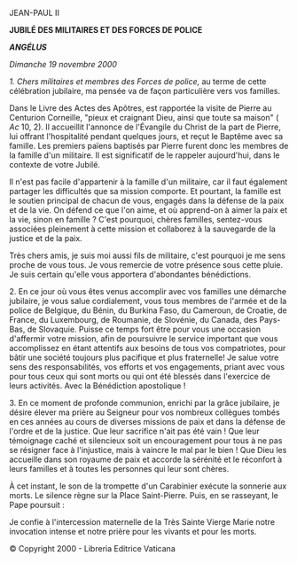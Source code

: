 JEAN-PAUL II

**JUBILÉ DES MILITAIRES ET DES FORCES DE POLICE**

***ANGÉLUS***

*Dimanche 19 novembre 2000*

*1\. Chers militaires et membres des Forces de police,* au terme de cette célébration jubilaire, ma pensée va de façon particulière vers vos familles.

Dans le Livre des Actes des Apôtres, est rapportée la visite de Pierre au Centurion Corneille, "pieux et craignant Dieu, ainsi que toute sa maison" ( *Ac* 10, 2). Il accueillit l'annonce de l'Évangile du Christ de la part de Pierre, lui offrant l'hospitalité pendant quelques jours, et reçut le Baptême avec sa famille. Les premiers païens baptisés par Pierre furent donc les membres de la famille d'un militaire. Il est significatif de le rappeler aujourd'hui, dans le contexte de votre Jubilé.

Il n'est pas facile d'appartenir à la famille d'un militaire, car il faut également partager les difficultés que sa mission comporte. Et pourtant, la famille est le soutien principal de chacun de vous, engagés dans la défense de la paix et de la vie. On défend ce que l'on aime, et où apprend-on à aimer la paix et la vie, sinon en famille ? C'est pourquoi, chères familles, sentez-vous associées pleinement à cette mission et collaborez à la sauvegarde de la justice et de la paix.

Très chers amis, je suis moi aussi fils de militaire, c'est pourquoi je me sens proche de vous tous. Je vous remercie de votre présence sous cette pluie. Je suis certain qu'elle vous apportera d'abondantes bénédictions.

2\. En ce jour où vous êtes venus accomplir avec vos familles une démarche jubilaire, je vous salue cordialement, vous tous membres de l'armée et de la police de Belgique, du Bénin, du Burkina Faso, du Cameroun, de Croatie, de France, du Luxembourg, de Roumanie, de Slovénie, du Canada, des Pays-Bas, de Slovaquie. Puisse ce temps fort être pour vous une occasion d'affermir votre mission, afin de poursuivre le service important que vous accomplissez en étant attentifs aux besoins de tous vos compatriotes, pour bâtir une société toujours plus pacifique et plus fraternelle! Je salue votre sens des responsabilités, vos efforts et vos engagements, priant avec vous pour tous ceux qui sont morts ou qui ont été blessés dans l'exercice de leurs activités. Avec la Bénédiction apostolique !

3\. En ce moment de profonde communion, enrichi par la grâce jubilaire, je désire élever ma prière au Seigneur pour vos nombreux collègues tombés en ces années au cours de diverses missions de paix et dans la défense de l'ordre et de la justice. Que leur sacrifice n'ait pas été vain ! Que leur témoignage caché et silencieux soit un encouragement pour tous à ne pas se résigner face à l'injustice, mais à vaincre le mal par le bien ! Que Dieu les accueille dans son royaume de paix et accorde la sérénité et le réconfort à leurs familles et à toutes les personnes qui leur sont chères.

À cet instant, le son de la trompette d'un Carabinier exécute la sonnerie aux morts. Le silence règne sur la Place Saint-Pierre. Puis, en se rasseyant, le Pape poursuit :

Je confie à l'intercession maternelle de la Très Sainte Vierge Marie notre invocation intense et notre prière pour les vivants et pour les morts.

© Copyright 2000 - Libreria Editrice Vaticana